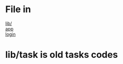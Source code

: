 # File in 


[lib/](https://github.com/SureshS03/App/blob/main/lib/)
<br>
[app](https://github.com/SureshS03/App/blob/main/lib/app.dart)
<br>
[login](https://github.com/SureshS03/App/blob/main/lib/login.dart)

# lib/task is old tasks codes

